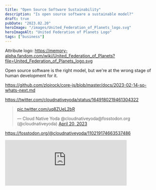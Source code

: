 ```yaml
---
title: "Open Source Software Sustainability"
description: "Is open source software a sustainable model?"
draft: true
pubDate: "2023.02.20"
heroImage: "/images/United_Federation_of_Planets_logo.svg"
heroImageAlt: "United Federation of Planets Logo"
tags: ["business"]
---
```


Attribute logo: https://memory-alpha.fandom.com/wiki/United_Federation_of_Planets?file=United_Federation_of_Planets_logo.svg

Open source software is the right model, but we're at the wrong stage of human development for it.

https://github.com/zloirock/core-js/blob/master/docs/2023-02-14-so-whats-next.md

https://twitter.com/cloudnativeyoda/status/1649180219461304322

<blockquote class="twitter-tweet"><p lang="zxx" dir="ltr"><a href="https://t.co/uq8ZUeL2bR">pic.twitter.com/uq8ZUeL2bR</a></p>&mdash; Cloud Native Yoda @cloudnativeyoda@fosstodon.org (@cloudnativeyoda) <a href="https://twitter.com/cloudnativeyoda/status/1649180219461304322?ref_src=twsrc%5Etfw">April 20, 2023</a></blockquote> <script async src="https://platform.twitter.com/widgets.js" charset="utf-8"></script> 

https://fosstodon.org/@cloudnativeyoda/110219174663537486

<iframe src="https://fosstodon.org/@cloudnativeyoda/110219174663537486/embed" class="mastodon-embed" style="max-width: 100%; border: 0" width="400" allowfullscreen="allowfullscreen"></iframe>